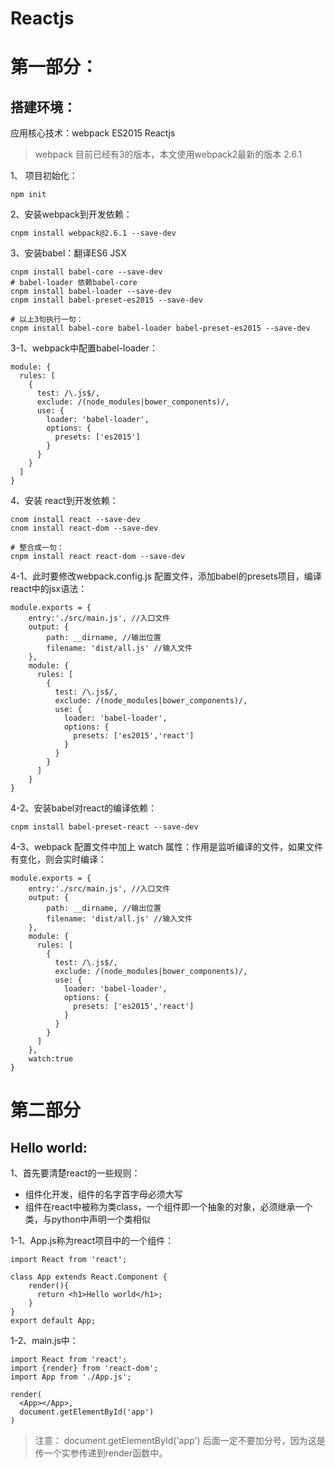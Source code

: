 # Reactjs

# 第一部分：
## 搭建环境：

应用核心技术：webpack ES2015 Reactjs

> webpack 目前已经有3的版本，本文使用webpack2最新的版本 2.6.1

1、 项目初始化：

    npm init

2、安装webpack到开发依赖：

    cnpm install webpack@2.6.1 --save-dev

3、安装babel：翻译ES6 JSX

    cnpm install babel-core --save-dev
    # babel-loader 依赖babel-core
    cnpm install babel-loader --save-dev
    cnpm install babel-preset-es2015 --save-dev

    # 以上3句执行一句：
    cnpm install babel-core babel-loader babel-preset-es2015 --save-dev

3-1、webpack中配置babel-loader：

    module: {
      rules: [
        {
          test: /\.js$/,
          exclude: /(node_modules|bower_components)/,
          use: {
            loader: 'babel-loader',
            options: {
              presets: ['es2015']
            }
          }
        }
      ]
    }
4、安装 react到开发依赖：

    cnom install react --save-dev
    cnom install react-dom --save-dev

    # 整合成一句：
    cnpm install react react-dom --save-dev

4-1、此时要修改webpack.config.js 配置文件，添加babel的presets项目，编译react中的jsx语法：

    module.exports = {
        entry:'./src/main.js', //入口文件
        output: {
            path: __dirname, //输出位置
            filename: 'dist/all.js' //输入文件
        },
        module: {
          rules: [
            {
              test: /\.js$/,
              exclude: /(node_modules|bower_components)/,
              use: {
                loader: 'babel-loader',
                options: {
                  presets: ['es2015','react']
                }
              }
            }
          ]
        }
    }

4-2、安装babel对react的编译依赖：

    cnpm install babel-preset-react --save-dev

4-3、webpack 配置文件中加上 watch 属性：作用是监听编译的文件，如果文件有变化，则会实时编译：

    module.exports = {
        entry:'./src/main.js', //入口文件
        output: {
            path: __dirname, //输出位置
            filename: 'dist/all.js' //输入文件
        },
        module: {
          rules: [
            {
              test: /\.js$/,
              exclude: /(node_modules|bower_components)/,
              use: {
                loader: 'babel-loader',
                options: {
                  presets: ['es2015','react']
                }
              }
            }
          ]
        },
        watch:true
    }

# 第二部分
## Hello world:

1、首先要清楚react的一些规则：

- 组件化开发，组件的名字首字母必须大写
- 组件在react中被称为类class，一个组件即一个抽象的对象，必须继承一个类，与python中声明一个类相似

1-1、App.js称为react项目中的一个组件：

    import React from 'react';

    class App extends React.Component {
        render(){
          return <h1>Hello world</h1>;
        }
    }
    export default App;

1-2、main.js中：

    import React from 'react';
    import {render} from 'react-dom';
    import App from './App.js';

    render(
      <App></App>,
      document.getElementById('app')
    )

>注意： document.getElementById('app') 后面一定不要加分号，因为这是传一个实参传递到render函数中。
